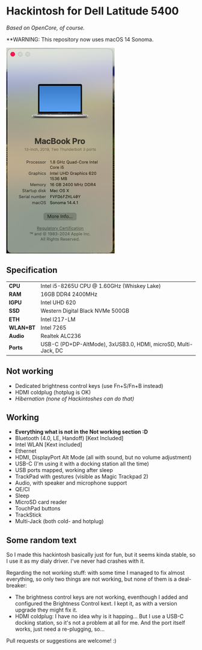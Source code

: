 # Hackintosh for Dell Latitude 5400


*Based on OpenCore, of course.*

**WARNING: This repository now uses macOS 14 Sonoma.

![About my Mac](Info.png)


## Specification

| | |
|-|-|
|**CPU**|Intel i5-8265U CPU @ 1.60GHz (Whiskey Lake)|
|**RAM**|16GB DDR4 2400MHz|
|**IGPU**|Intel UHD 620|
|**SSD**|Western Digital Black NVMe 500GB|
|**ETH**|Intel I217-LM|
|**WLAN+BT**|Intel 7265|
|**Audio**|Realtek ALC236|
|**Ports**|USB-C (PD+DP-AltMode), 3xUSB3.0, HDMI, microSD, Multi-Jack, DC|

## Not working

- Dedicated brightness control keys (use Fn+S/Fn+B instead)
- HDMI coldplug (hotplug is OK)
- *Hibernation (none of Hackintoshes can do that)*

## Working

- **Everything what is not in the Not working section :D**
- Bluetooth (4.0, LE, Handoff) [Kext Included]
- Intel WLAN [Kext included]
- Ethernet
- HDMI, DisplayPort Alt Mode (all with sound, but no volume adjustment)
- USB-C (I'm using it with a docking station all the time)
- USB ports mapped, working after sleep
- TrackPad with gestures (visible as Magic Trackpad 2)
- Audio, with speaker and microphone support
- QE/CI
- Sleep
- MicroSD card reader
- TouchPad buttons
- TrackStick
- Multi-Jack (both cold- and hotplug)

## Some random text

So I made this hackintosh basically just for fun, but it seems kinda stable, so I use it as my dialy driver. I've never had crashes with it.  

Regarding the not working stuff: with some time I managed to fix almost everything, so only two things are not working, but none of them is a deal-breaker:
 - The brightness control keys are not working, eventhough I added and configured the Brightness Control kext. I kept it, as with a version upgrade they might fix it.
 - HDMI coldplug: I have no idea why is it happing... But I use a USB-C docking station, so it's not a problem at all for me. And the port itself works, just need a re-plugging, so...


Pull requests or suggestions are welcome! :)
